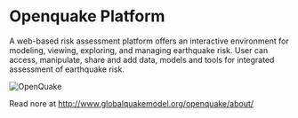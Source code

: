 Openquake Platform
==================

A web-based risk assessment platform offers an interactive environment for modeling, viewing, exploring, and managing earthquake risk.
User can access, manipulate, share and add data, models and tools for integrated assessment of earthquake risk.

![OpenQuake](http://www.globalquakemodel.org/media/cms_page_media/15/OQ-workflows_1.png.530x400_q85_crop.jpg)

Read nore at http://www.globalquakemodel.org/openquake/about/
